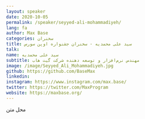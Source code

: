 ```yaml
---
layout: speaker
date: 2020-10-05
permalink: /speaker/seyyed-ali-mohammadiyeh/
lang: fa
author: Max Base
categories: سخنران
title: سید علی محمدیه - سخنران جشنواره اوپن سورس
talk: 
name: سید علی محمدیه
subtitle: مهندس نرم‌افزار و توسعه دهنده شرکت گیت هاب
image: /image/Seyyed_Ali_Mohammadiyeh.jpg
github: https://github.com/BaseMax
linkedin: 
instagram: https://www.instagram.com/max.base/
twitter: https://twitter.com/MaxProgram
website: https://maxbase.org/
---
```


محل متن

